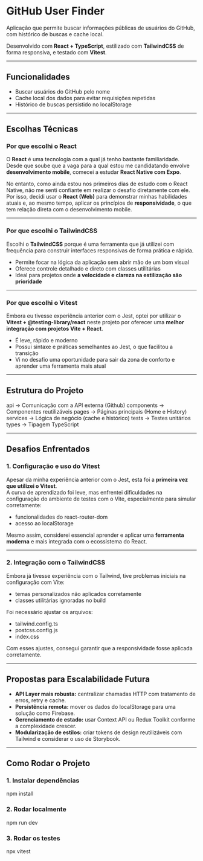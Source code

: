 # GitHub User Finder

Aplicação que permite buscar informações públicas de usuários do GitHub, com histórico de buscas e cache local.

Desenvolvido com **React + TypeScript**, estilizado com **TailwindCSS** de forma responsiva, e testado com **Vitest**.

---

## Funcionalidades

- Buscar usuários do GitHub pelo nome
- Cache local dos dados para evitar requisições repetidas
- Histórico de buscas persistido no localStorage

---

## Escolhas Técnicas

### Por que escolhi o React
O **React** é uma tecnologia com a qual já tenho bastante familiaridade. Desde que soube que a vaga para a qual estou me candidatando envolve **desenvolvimento mobile**, comecei a estudar **React Native com Expo**.

No entanto, como ainda estou nos primeiros dias de estudo com o React Native, não me senti confiante em realizar o desafio diretamente com ele.  
Por isso, decidi usar o **React (Web)** para demonstrar minhas habilidades atuais e, ao mesmo tempo, aplicar os princípios de **responsividade**, o que tem relação direta com o desenvolvimento mobile.

---

### Por que escolhi o TailwindCSS
Escolhi o **TailwindCSS** porque é uma ferramenta que já utilizei com frequência para construir interfaces responsivas de forma prática e rápida.

- Permite focar na lógica da aplicação sem abrir mão de um bom visual
- Oferece controle detalhado e direto com classes utilitárias
- Ideal para projetos onde **a velocidade e clareza na estilização são prioridade**

---

### Por que escolhi o Vitest
Embora eu tivesse experiência anterior com o Jest, optei por utilizar o **Vitest + @testing-library/react** neste projeto por oferecer uma **melhor integração com projetos Vite + React**.

- É leve, rápido e moderno
- Possui sintaxe e práticas semelhantes ao Jest, o que facilitou a transição
- Vi no desafio uma oportunidade para sair da zona de conforto e aprender uma ferramenta mais atual

---

## Estrutura do Projeto
api → Comunicação com a API externa (Github)
components → Componentes reutilizáveis
pages → Páginas principais (Home e History)
services → Lógica de negócio (cache e histórico)
tests → Testes unitários
types → Tipagem TypeScript

---

## Desafios Enfrentados

### 1. Configuração e uso do Vitest
Apesar da minha experiência anterior com o Jest, esta foi a **primeira vez que utilizei o Vitest**.  
A curva de aprendizado foi leve, mas enfrentei dificuldades na configuração do ambiente de testes com o Vite, especialmente para simular corretamente:
- funcionalidades do react-router-dom
- acesso ao localStorage

Mesmo assim, considerei essencial aprender e aplicar uma **ferramenta moderna** e mais integrada com o ecossistema do React.

---

### 2. Integração com o TailwindCSS
Embora já tivesse experiência com o Tailwind, tive problemas iniciais na configuração com Vite:
- temas personalizados não aplicados corretamente
- classes utilitárias ignoradas no build

Foi necessário ajustar os arquivos:
- tailwind.config.ts
- postcss.config.js
- index.css

Com esses ajustes, consegui garantir que a responsividade fosse aplicada corretamente.

---

## Propostas para Escalabilidade Futura

- **API Layer mais robusta:** centralizar chamadas HTTP com tratamento de erros, retry e cache.
- **Persistência remota:** mover os dados do localStorage para uma solução como Firebase.
- **Gerenciamento de estado:** usar Context API ou Redux Toolkit conforme a complexidade crescer.
- **Modularização de estilos:** criar tokens de design reutilizáveis com Tailwind e considerar o uso de Storybook.

---
## Como Rodar o Projeto

### 1. Instalar dependências
npm install


### 2. Rodar localmente
npm run dev

### 3. Rodar os testes
npx vitest



